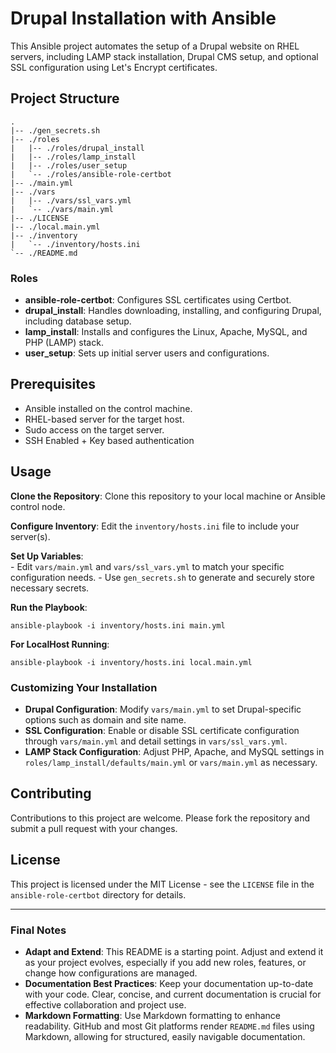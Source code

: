 # Drupal Installation with Ansible

This Ansible project automates the setup of a Drupal website on RHEL servers, including LAMP stack installation, Drupal CMS setup, and optional SSL configuration using Let's Encrypt certificates.

## Project Structure

```
.
|-- ./gen_secrets.sh
|-- ./roles
|   |-- ./roles/drupal_install
|   |-- ./roles/lamp_install
|   |-- ./roles/user_setup
|   `-- ./roles/ansible-role-certbot
|-- ./main.yml
|-- ./vars
|   |-- ./vars/ssl_vars.yml
|   `-- ./vars/main.yml
|-- ./LICENSE
|-- ./local.main.yml
|-- ./inventory
|   `-- ./inventory/hosts.ini
`-- ./README.md
```

### Roles

- **ansible-role-certbot**: Configures SSL certificates using Certbot.
- **drupal_install**: Handles downloading, installing, and configuring Drupal, including database setup.
- **lamp_install**: Installs and configures the Linux, Apache, MySQL, and PHP (LAMP) stack.
- **user_setup**: Sets up initial server users and configurations.

## Prerequisites

- Ansible installed on the control machine.
- RHEL-based server for the target host.
- Sudo access on the target server.
- SSH Enabled + Key based authentication

## Usage  
**Clone the Repository**: Clone this repository to your local machine or Ansible control node.

**Configure Inventory**: Edit the `inventory/hosts.ini` file to include your server(s).

**Set Up Variables**:  
    - Edit `vars/main.yml` and `vars/ssl_vars.yml` to match your specific configuration needs.
    - Use `gen_secrets.sh` to generate and securely store necessary secrets.
 

 **Run the Playbook**:  
```shell
ansible-playbook -i inventory/hosts.ini main.yml
```

 **For LocalHost Running**:
   ```shell
   ansible-playbook -i inventory/hosts.ini local.main.yml
   ```

### Customizing Your Installation

- **Drupal Configuration**: Modify `vars/main.yml` to set Drupal-specific options such as domain and site name.
- **SSL Configuration**: Enable or disable SSL certificate configuration through `vars/main.yml` and detail settings in `vars/ssl_vars.yml`.
- **LAMP Stack Configuration**: Adjust PHP, Apache, and MySQL settings in `roles/lamp_install/defaults/main.yml` or `vars/main.yml` as necessary.

## Contributing

Contributions to this project are welcome. Please fork the repository and submit a pull request with your changes.

## License

This project is licensed under the MIT License - see the `LICENSE` file in the `ansible-role-certbot` directory for details.

---

### Final Notes

- **Adapt and Extend**: This README is a starting point. Adjust and extend it as your project evolves, especially if you add new roles, features, or change how configurations are managed.
- **Documentation Best Practices**: Keep your documentation up-to-date with your code. Clear, concise, and current documentation is crucial for effective collaboration and project use.
- **Markdown Formatting**: Use Markdown formatting to enhance readability. GitHub and most Git platforms render `README.md` files using Markdown, allowing for structured, easily navigable documentation.
